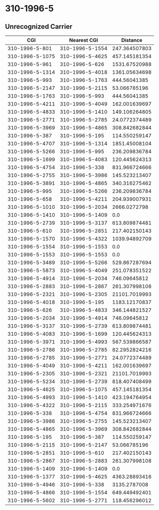 # 310-1996-5
## Unrecognized Carrier


| CGI | Nearest CGI | Distance |
|-----|-------------|----------|
| 310-1996-5-801 | 310-1996-5-1554 | 247.364507803 |
| 310-1996-5-1075 | 310-1996-5-4625 | 457.145181354 |
| 310-1996-5-961 | 310-1996-5-626 | 1531.67520988 |
| 310-1996-5-1314 | 310-1996-5-4018 | 1361.05634698 |
| 310-1996-5-993 | 310-1996-5-1763 | 444.56041385 |
| 310-1996-5-2147 | 310-1996-5-2115 | 53.066785196 |
| 310-1996-5-1763 | 310-1996-5-993 | 444.56041385 |
| 310-1996-5-4211 | 310-1996-5-4049 | 162.001639697 |
| 310-1996-5-4833 | 310-1996-5-1410 | 149.106264805 |
| 310-1996-5-2771 | 310-1996-5-2785 | 24.0772374489 |
| 310-1996-5-3969 | 310-1996-5-4865 | 308.842682844 |
| 310-1996-5-387 | 310-1996-5-195 | 114.550259147 |
| 310-1996-5-4707 | 310-1996-5-1314 | 1851.45008104 |
| 310-1996-5-5266 | 310-1996-5-995 | 236.209836784 |
| 310-1996-5-1699 | 310-1996-5-4083 | 120.445624313 |
| 310-1996-5-4754 | 310-1996-5-338 | 831.966724666 |
| 310-1996-5-2755 | 310-1996-5-3986 | 145.523213407 |
| 310-1996-5-3891 | 310-1996-5-4865 | 340.316275462 |
| 310-1996-5-995 | 310-1996-5-5266 | 236.209836784 |
| 310-1996-5-658 | 310-1996-5-4211 | 204.939007931 |
| 310-1996-5-1010 | 310-1996-5-2034 | 2666.0272798 |
| 310-1996-5-1410 | 310-1996-5-1409 | 0.0 |
| 310-1996-5-2739 | 310-1996-5-3137 | 613.809874481 |
| 310-1996-5-610 | 310-1996-5-2851 | 217.402150143 |
| 310-1996-5-1570 | 310-1996-5-4322 | 1039.94892709 |
| 310-1996-5-1554 | 310-1996-5-1553 | 0.0 |
| 310-1996-5-1553 | 310-1996-5-1553 | 0.0 |
| 310-1996-5-3489 | 310-1996-5-5266 | 529.867287694 |
| 310-1996-5-5873 | 310-1996-5-4049 | 251.078351522 |
| 310-1996-5-4914 | 310-1996-5-2034 | 746.09645812 |
| 310-1996-5-2883 | 310-1996-5-2867 | 261.307998108 |
| 310-1996-5-2321 | 310-1996-5-2305 | 21101.7019993 |
| 310-1996-5-4018 | 310-1996-5-195 | 1183.12170837 |
| 310-1996-5-626 | 310-1996-5-4833 | 346.144821527 |
| 310-1996-5-2034 | 310-1996-5-4914 | 746.09645812 |
| 310-1996-5-3137 | 310-1996-5-2739 | 613.809874481 |
| 310-1996-5-4083 | 310-1996-5-1699 | 120.445624313 |
| 310-1996-5-3971 | 310-1996-5-4993 | 567.539866587 |
| 310-1996-5-2786 | 310-1996-5-2785 | 82.2952824216 |
| 310-1996-5-2785 | 310-1996-5-2771 | 24.0772374489 |
| 310-1996-5-4049 | 310-1996-5-4211 | 162.001639697 |
| 310-1996-5-2305 | 310-1996-5-2321 | 21101.7019993 |
| 310-1996-5-5234 | 310-1996-5-2739 | 818.407408499 |
| 310-1996-5-4625 | 310-1996-5-1075 | 457.145181354 |
| 310-1996-5-4993 | 310-1996-5-1410 | 423.194764954 |
| 310-1996-5-4322 | 310-1996-5-2115 | 333.254971676 |
| 310-1996-5-338 | 310-1996-5-4754 | 831.966724666 |
| 310-1996-5-3986 | 310-1996-5-2755 | 145.523213407 |
| 310-1996-5-4865 | 310-1996-5-3969 | 308.842682844 |
| 310-1996-5-195 | 310-1996-5-387 | 114.550259147 |
| 310-1996-5-2115 | 310-1996-5-2147 | 53.066785196 |
| 310-1996-5-2851 | 310-1996-5-610 | 217.402150143 |
| 310-1996-5-2867 | 310-1996-5-2883 | 261.307998108 |
| 310-1996-5-1409 | 310-1996-5-1409 | 0.0 |
| 310-1996-5-1377 | 310-1996-5-4625 | 4363.28893416 |
| 310-1996-5-4946 | 310-1996-5-338 | 3135.2787008 |
| 310-1996-5-4866 | 310-1996-5-1554 | 649.449492401 |
| 310-1996-5-5602 | 310-1996-5-2771 | 118.456296012 |
